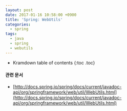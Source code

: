 ```yaml
---
layout: post
date: 2017-01-16 10:58:00 +0900
title: 'Spring: WebUtils'
categories:
  - spring
tags:
  - java
  - spring
  - webutils
---
```


* Kramdown table of contents
{:toc .toc}

#### 관련 문서

- [http://docs.spring.io/spring/docs/current/javadoc-api/org/springframework/web/util/WebUtils.html](http://docs.spring.io/spring/docs/current/javadoc-api/org/springframework/web/util/WebUtils.html)
